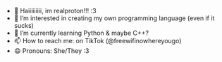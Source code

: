- 👋 Haiiiiiiiii, im realproton!!! :3
- 👀 I’m interested in creating my own programming language (even if it sucks)
- 🌱 I’m currently learning Python & maybe C++?
- 📫 How to reach me: on TikTok (@freewifinowhereyougo)
- 😄 Pronouns: She/They :3
